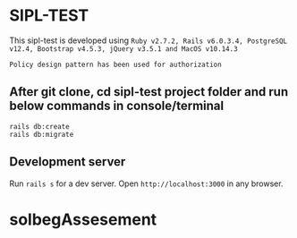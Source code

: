 # SIPL-TEST

This sipl-test is developed using ```Ruby v2.7.2, Rails v6.0.3.4, PostgreSQL v12.4, Bootstrap v4.5.3, jQuery v3.5.1 and MacOS v10.14.3```

`Policy design pattern has been used for authorization`

## After git clone, cd sipl-test project folder and run below commands in console/terminal

`rails db:create`   
`rails db:migrate`   

## Development server   

Run `rails s` for a dev server. Open `http://localhost:3000` in any browser.

# solbegAssesement

